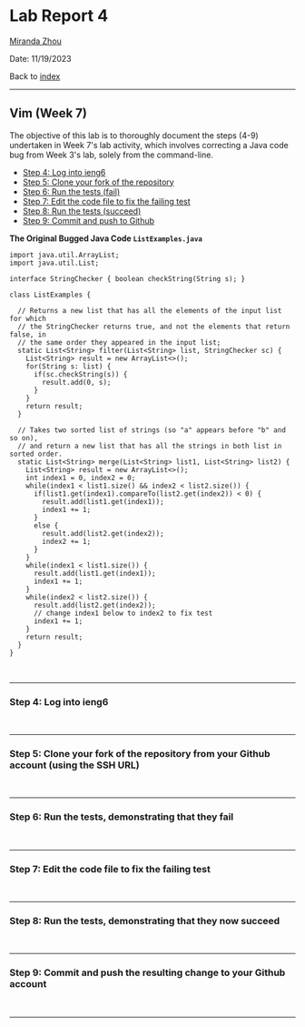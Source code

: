 # Lab Report 4
[Miranda Zhou](https://github.com/Miranda-Y-Zhou)

Date: 11/19/2023

Back to [index](https://miranda-y-zhou.github.io/cse15l-lab-reports/)

---

## Vim (Week 7)

The objective of this lab is to thoroughly document the steps (4-9) undertaken in Week 7's lab activity, which involves correcting a Java code bug from Week 3's lab, solely from the command-line. 

* [Step 4: Log into ieng6](https://miranda-y-zhou.github.io/cse15l-lab-reports/lab_report4.html#step-4-log-into-ieng6)
* [Step 5: Clone your fork of the repository](https://miranda-y-zhou.github.io/cse15l-lab-reports/lab_report4.html#step-5-clone-your-fork-of-the-repository-from-your-github-account-using-the-ssh-url)
* [Step 6: Run the tests (fail)](https://miranda-y-zhou.github.io/cse15l-lab-reports/lab_report4.html#step-6-run-the-tests-demonstrating-that-they-fail)
* [Step 7: Edit the code file to fix the failing test](https://miranda-y-zhou.github.io/cse15l-lab-reports/lab_report4.html#step-7-edit-the-code-file-to-fix-the-failing-test)
* [Step 8: Run the tests (succeed)](https://miranda-y-zhou.github.io/cse15l-lab-reports/lab_report4.html#step-8-run-the-tests-demonstrating-that-they-now-succeed)
* [Step 9: Commit and push to Github](https://miranda-y-zhou.github.io/cse15l-lab-reports/lab_report4.html#step-9-commit-and-push-the-resulting-change-to-your-github-account)

**The Original Bugged Java Code `ListExamples.java`**

```
import java.util.ArrayList;
import java.util.List;

interface StringChecker { boolean checkString(String s); }

class ListExamples {

  // Returns a new list that has all the elements of the input list for which
  // the StringChecker returns true, and not the elements that return false, in
  // the same order they appeared in the input list;
  static List<String> filter(List<String> list, StringChecker sc) {
    List<String> result = new ArrayList<>();
    for(String s: list) {
      if(sc.checkString(s)) {
        result.add(0, s);
      }
    }
    return result;
  }

  // Takes two sorted list of strings (so "a" appears before "b" and so on),
  // and return a new list that has all the strings in both list in sorted order.
  static List<String> merge(List<String> list1, List<String> list2) {
    List<String> result = new ArrayList<>();
    int index1 = 0, index2 = 0;
    while(index1 < list1.size() && index2 < list2.size()) {
      if(list1.get(index1).compareTo(list2.get(index2)) < 0) {
        result.add(list1.get(index1));
        index1 += 1;
      }
      else {
        result.add(list2.get(index2));
        index2 += 1;
      }
    }
    while(index1 < list1.size()) {
      result.add(list1.get(index1));
      index1 += 1;
    }
    while(index2 < list2.size()) {
      result.add(list2.get(index2));
      // change index1 below to index2 to fix test
      index1 += 1;
    }
    return result;
  }
}
```

&nbsp;

---

### Step 4: Log into ieng6



&nbsp;

---

### Step 5: Clone your fork of the repository from your Github account (using the SSH URL)



&nbsp;

---

### Step 6: Run the tests, demonstrating that they fail



&nbsp;

---

### Step 7: Edit the code file to fix the failing test



&nbsp;

---

### Step 8: Run the tests, demonstrating that they now succeed



&nbsp;

---

### Step 9: Commit and push the resulting change to your Github account



&nbsp;

---
